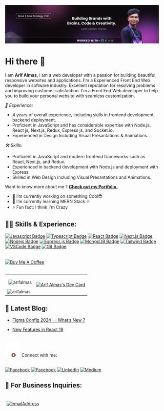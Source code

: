 <img title="" src="img/linkedin cover.jpg" alt="Arif Almas's Github Banner" >

# Hi there 👋

I am **Arif Almas**, I am a web developer with a passion for building beautiful, responsive websites and applications. I'm a Experienced Front End Web developer in software industry. Excellent reputation for resolving problems and improving customer satisfaction. I'm a Front End Web developer to help you to build your personal website with seamless customization. 

*💼 Experience:*
- 4 years of overall experience, including skills in frontend development, backend deployment.
- Proficient in JavaScript and has considerable expertise with Node.js, React js, Next.js, Redux, Express js, and Socket.io.
- Experienced in Design Including Visual Presantations & Animations.

*🛠️ Skills:*
- Proficient in JavaScript and modern frontend frameworks such as React, Next.js, and Redux.
- Experienced in backend development with Node.js and deployment with Express.
- Skilled in Web Design Including Visual Presantations and Animations.

Want to know more about me ? [**Check out my Portfolio.**](https://www.arifalmas.com/)


- 🔭 I’m currently working on something Cool😎 
- 🌱 I’m currently learning MERN Stack 🔥 
- ⚡ Fun fact: I think I'm Crazy 

## 👨‍💻 Skills & Experience:

[![Javascript Badge](https://img.shields.io/badge/-Javascript-F0DB4F?style=for-the-badge&labelColor=black&logo=javascript&logoColor=F0DB4F)](#) [![Typescript Badge](https://img.shields.io/badge/-Typescript-007acc?style=for-the-badge&labelColor=black&logo=typescript&logoColor=007acc)](#) [![React Badge](https://img.shields.io/badge/-React-61DBFB?style=for-the-badge&labelColor=black&logo=react&logoColor=61DBFB)](#) [![Next.js Badge](https://img.shields.io/badge/next.js-000000?style=for-the-badge&logo=nextdotjs&logoColor=white)](#) [![Nodejs Badge](https://img.shields.io/badge/-Nodejs-3C873A?style=for-the-badge&labelColor=black&logo=node.js&logoColor=3C873A)](#) [![Express.js Badge](https://img.shields.io/badge/Express.js-000000?style=for-the-badge&logo=express&logoColor=white)](#) [![MongoDB Badge](https://img.shields.io/badge/MongoDB-4EA94B?style=for-the-badge&logo=mongodb&logoColor=white)](#) [![Tailwind Badge](https://img.shields.io/badge/Tailwind%20CSS-092749?style=for-the-badge&logo=tailwindcss&logoColor=06B6D4&labelColor=000000)](#) [![VSCode Badge](https://img.shields.io/badge/Visual_Studio-5C2D91?style=for-the-badge&logo=visual%20studio&logoColor=white)](#) [![Git Badge](https://img.shields.io/badge/Git-F05032?style=for-the-badge&logo=git&logoColor=white)](#)
</br>
</br>
</br>
<a href="https://www.buymeacoffee.com/arifalmas" target="_blank"><img src="https://cdn.buymeacoffee.com/buttons/v2/default-red.png" alt="Buy Me A Coffee" width="150" ></a>
</br>
</br>

<table border="0">
  <tr>
    <td>
    <p>&nbsp;<img align="center" src="https://github-readme-stats.vercel.app/api?username=arifalmas&show_icons=true&locale=en" alt="arifalmas" /></p>

<p><img align="left" src="https://github-readme-stats.vercel.app/api/top-langs?username=arifalmas&show_icons=true&locale=en&layout=compact" alt="arifalmas" /></p>
  </td>

  <td>
   <a href="https://app.daily.dev/arifalmas"><img src="https://api.daily.dev/devcards/v2/lOoDTI0mRXT9lBprieUkt.png?type=default&r=4l4" width="356" alt="Arif Almas's Dev Card"/></a>
  </td>
  </tr>
</table> 

## 📝 Latest Blog:

- [ Figma Config 2024 — What’s New ?](https://arifalmas.medium.com/figma-config-2024-whats-new-63ed32ee5df2)

- [New Features in React 19](https://arifalmas.medium.com/new-features-in-react-19-d5a414114f5d)
</br>
<img  alt="gif" src="https://github.com/arifalmas/arifalmas/blob/main/img/wifi-gol.gif" width="50" height="50" /> 
Connect with me:
</br>
</br>

[![Facebook](https://img.shields.io/badge/Facebook-%231877F2.svg?logo=Facebook&logoColor=white)](https://facebook.com/coder.arifalmas) [![Facebook](https://img.shields.io/badge/Instagram-%23E4405F.svg?logo=Instagram&logoColor=white)](https://instagram.com/arifalmasdev) [![LinkedIn](https://img.shields.io/badge/LinkedIn-%230077B5.svg?logo=linkedin&logoColor=white)](https://linkedin.com/in/arifalmas) [![Medium](https://img.shields.io/badge/Medium-12100E?logo=medium&logoColor=white)](https://medium.com/@arifalmas)
</br>
## 📧 For Business Inquiries:
</br>
<a href="mailto:arifalmasdev@gmail.com">
  <img style="margin: 5px"
    src="https://img.shields.io/badge/%F0%9F%93%A7%20Email-arifalmasdev@gmail.com-brightgreen"
    alt="emailAddress"
  />
</a>

